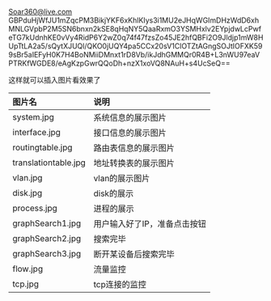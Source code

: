 Soar360@live.com
GBPduHjWfJU1mZqcPM3BikjYKF6xKhlKIys3i1MU2eJHqWGImDHzWdD6xhMNLGVpbP2M5SN6bnxn2kSE8qHqNY5QaaRxmO3YSMHxlv2EYpjdwLcPwfeTG7kUdnhKE0vVy4RidP6Y2wZ0q74f47fzsZo45JE2hfQBFi2O9Jldjp1mW8HUpTtLA2a5/sQytXJUQl/QKO0jUQY4pa5CCx20sV1ClOTZtAGngSOJtIOFXK599sBr5aIEFyH0K7H4BoNMiiDMnxt1rD8Vb/ikJdhGMMQr0R4B+L3nWU97eaVPTRKfWGDE8/eAgKzpGwrQQoDh+nzX1xoVQ8NAuH+s4UcSeQ==

这样就可以插入图片看效果了

|图片名|说明|
|:--|:--|
|system.jpg|系统信息的展示图片|
|interface.jpg|接口信息的展示图片|
|routingtable.jpg|路由表信息的展示图片|
|translationtable.jpg|地址转换表的展示图片|
|vlan.jpg|vlan的展示图片|
|disk.jpg|disk的展示|
|process.jpg|进程的展示|
|graphSearch1.jpg|用户输入好了IP，准备点击按钮|
|graphSearch2.jpg|搜索完毕|
|graphSearch3.jpg|断开某设备后搜索完毕|
|flow.jpg|流量监控|
|tcp.jpg|tcp连接的监控|